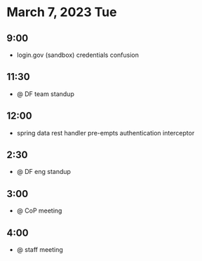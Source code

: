 # March 7, 2023 Tue

## 9:00

- login.gov (sandbox) credentials confusion

## 11:30

 - @ DF team standup

## 12:00

- spring data rest handler pre-empts authentication interceptor

## 2:30

- @ DF eng standup

## 3:00

- @ CoP meeting

## 4:00
- @ staff meeting
